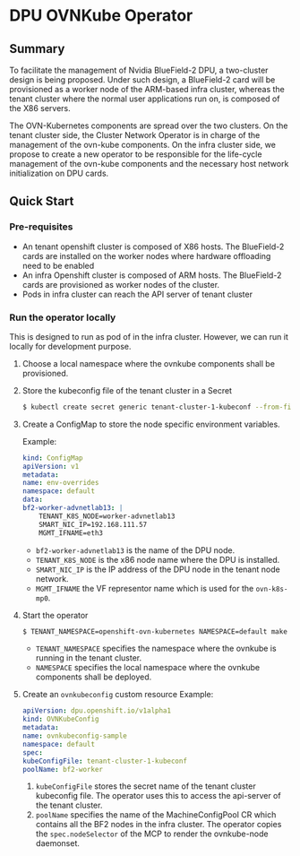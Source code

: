 # DPU OVNKube Operator

## Summary

To facilitate the management of Nvidia BlueField-2 DPU, a two-cluster design is
being proposed. Under such design, a BlueField-2 card will be provisioned as a
worker node of the ARM-based infra cluster, whereas the tenant cluster where the
normal user applications run on, is composed of the X86 servers.

The OVN-Kubernetes components are spread over the two clusters. On the tenant
cluster side, the Cluster Network Operator is in charge of the management of the
ovn-kube components. On the infra cluster side, we propose to create a new
operator to be responsible for the life-cycle management of the ovn-kube
components and the necessary host network initialization on DPU cards.

## Quick Start

### Pre-requisites

- An tenant openshift cluster is composed of X86 hosts. The BlueField-2 cards
  are installed on the worker nodes where hardware offloading need to be enabled
- An infra Openshift cluster is composed of ARM hosts. The BlueField-2 cards are
  provisioned as worker nodes of the cluster.
- Pods in infra cluster can reach the API server of tenant cluster

### Run the operator locally

This is designed to run as pod of in the infra cluster. However, we can run it
locally for development purpose.

1. Choose a local namespace where the ovnkube components shall be provisioned.

2. Store the kubeconfig file of the tenant cluster in a Secret

    ```bash
    $ kubectl create secret generic tenant-cluster-1-kubeconf --from-file=config=/root/manifests/kubeconfig.tenant
    ```

3. Create a ConfigMap to store the node specific environment variables.
   
   Example:

    ```yaml
    kind: ConfigMap
    apiVersion: v1
    metadata:
    name: env-overrides
    namespace: default
    data:
    bf2-worker-advnetlab13: |
        TENANT_K8S_NODE=worker-advnetlab13
        SMART_NIC_IP=192.168.111.57
        MGMT_IFNAME=eth3
    ```

   - `bf2-worker-advnetlab13` is the name of the DPU node.
   - `TENANT_K8S_NODE` is the x86 node name where the DPU is installed.
   - `SMART_NIC_IP` is the IP address of the DPU node in the tenant node network.
   - `MGMT_IFNAME` the VF representor name which is used for the `ovn-k8s-mp0`.
4. Start the operator

    ```bash
    $ TENANT_NAMESPACE=openshift-ovn-kubernetes NAMESPACE=default make run
    ```

   - `TENANT_NAMESPACE` specifies the namespace where the ovnkube is running in
     the tenant cluster.
   - `NAMESPACE` specifies the local namespace where the ovnkube components
     shall be deployed.

5. Create an `ovnkubeconfig` custom resource
   Example:

    ```yaml
    apiVersion: dpu.openshift.io/v1alpha1
    kind: OVNKubeConfig
    metadata:
    name: ovnkubeconfig-sample
    namespace: default
    spec:
    kubeConfigFile: tenant-cluster-1-kubeconf
    poolName: bf2-worker
    ```

   1. `kubeConfigFile` stores the secret name of the tenant cluster kubeconfig
      file. The operator uses this to access the api-server of the tenant
      cluster.
   2. `poolName` specifies the name of the MachineConfigPool CR which contains
      all the BF2 nodes in the infra cluster. The operator copies the
      `spec.nodeSelector` of the MCP to render the ovnkube-node daemonset.
